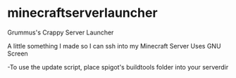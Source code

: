 # minecraftserverlauncher
Grummus's Crappy Server Launcher

A little something I made so I can ssh into my Minecraft Server
Uses GNU Screen

-To use the update script, place spigot's buildtools folder into your serverdir
